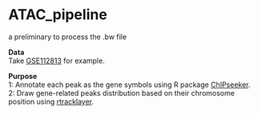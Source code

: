 # ATAC_pipeline
a preliminary to process the .bw file

**Data**  
Take [GSE112813](https://www.ncbi.nlm.nih.gov/geo/query/acc.cgi?acc=GSE112813) for example.  

**Purpose**  
1: Annotate each peak as the gene symbols using R package [ChIPseeker](https://bioconductor.org/packages/release/bioc/html/ChIPseeker.html).  
2: Draw gene-related peaks distribution based on their chromosome position using [rtracklayer](https://bioconductor.org/packages/release/bioc/html/rtracklayer.html).  
